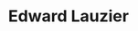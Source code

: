 ---
# Display name
title: Edward Lauzier

# Is this the primary user of the site?
superuser: FALSE # true or false

# Role/position
role: Merck

social:
- icon: linkedin
  icon_pack: fab
  link: https://www.linkedin.com/in/edlauzier
#- icon: github
#  icon_pack: fab
#  link: https://github.com/epijim
#- icon: link
#  icon_pack: fab
#  link: https://github.com/epijim

# Enter email to display Gravatar (if Gravatar enabled in Config)
email: 'edward.lauzier@merck.com'

# Highlight the author in author lists? (true/false)
highlight_name: false

# Organizational groups that you belong to (for People widget)
#   Set this to `[]` or comment out if you are not using People widget.
user_groups:
- Organising Committee
---